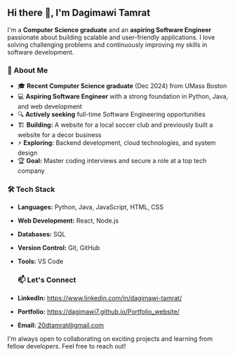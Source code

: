 ## Hi there 👋, I'm Dagimawi Tamrat

I'm a **Computer Science graduate** and an **aspiring Software Engineer** passionate about building scalable and user-friendly applications. I love solving challenging problems and continuously improving my skills in software development.  

### 🚀 About Me  

- 🎓 **Recent Computer Science graduate** (Dec 2024) from UMass Boston  
- 💻 **Aspiring Software Engineer** with a strong foundation in Python, Java, and web development  
- 🔍 **Actively seeking** full-time Software Engineering opportunities
- 🏗 **Building:** A website for a local soccer club and previously built a website for a decor business  
- ⚡ **Exploring:** Backend development, cloud technologies, and system design  
- 🏆 **Goal:** Master coding interviews and secure a role at a top tech company  

### 🛠️ Tech Stack  
- **Languages:** Python, Java, JavaScript, HTML, CSS  
- **Web Development:** React, Node.js 
- **Databases:** SQL
- **Version Control:** Git, GitHub  
- **Tools:** VS Code

  ### 📫 Let's Connect  
- **LinkedIn:** https://www.linkedin.com/in/dagimawi-tamrat/
- **Portfolio:** https://dagimawi7.github.io/Portfolio_website/
- **Email:** 20dtamrat@gmail.com

I'm always open to collaborating on exciting projects and learning from fellow developers. Feel free to reach out!  
